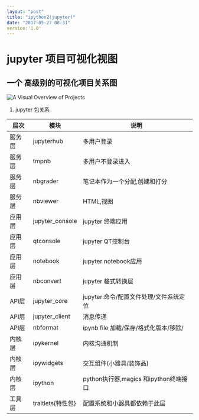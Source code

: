 ```yaml
---
layout: "post"
title: "ipython2(jupyter)"
date: "2017-05-27 08:31"
version:'1.0'
---
```


# jupyter 项目可视化视图
## 一个 高级别的可视化项目关系图

![A Visual Overview of Projects](https://jupyter.readthedocs.io/en/latest/_images/repos_map.png)

1. jupyter 包关系


 层次|模块|说明
--|---|--
服务层  | jupyterhub  |  多用户登录
服务层  | tmpnb  |  多用户不登录进入
服务层  | nbgrader  |  笔记本作为一个分配,创建和打分
服务层  | nbviewer  |  HTML,视图
应用层  | jupyter_console  | jupyter 终端应用
应用层  | qtconsole  | jupyter QT控制台
应用层  | notebook  | jupyter notebook应用
应用层  | nbconvert  | jupyter 格式转换层
API层  |  jupyter_core |jupyter:命令/配置文件处理/文件系统定位
API层  |  jupyter_client |消息传递
API层  |  nbformat |ipynb file 加载/保存/格式化版本/移除/
内核层  |   ipykernel| 内核沟通机制
内核层  |   ipywidgets| 交互组件(小器具/装饰品)
内核层  |   ipython| python执行器,magics 和ipython终端接口  
工具层  |   traitlets{特性包}| 配置系统和小器具都依赖于此层  
